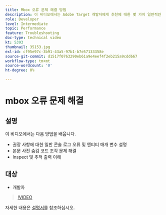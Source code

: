 ```yaml
---
title: Mbox 오류 문제 해결 방법
description: 이 비디오에서는 Adobe Target 개발자에게 추천에 대한 몇 가지 일반적인 콘솔 로그 오류와 엔티티 매개 변수를 보여줍니다. 코드 조각 사전 숨김 문제를 해결하는 방법과 추적 출력을 검사하고 이해하는 방법을 알아봅니다.
role: Developer
level: Intermediate
topic: Performance
feature: Troubleshooting
doc-type: technical video
kt: 5393
thumbnail: 35153.jpg
exl-id: cf95e97c-3b91-43a5-97b1-b7e57133358e
source-git-commit: d1517f0763290eb61a9e4eef4f2eb215a9cdd667
workflow-type: tm+mt
source-wordcount: '0'
ht-degree: 0%

---
```


# mbox 오류 문제 해결

## 설명

이 비디오에서는 다음 방법을 배웁니다.

* 권장 사항에 대한 일반 콘솔 로그 오류 및 엔티티 매개 변수 설명
* 본문 사전 숨김 코드 조각 문제 해결
* Inspect 및 추적 출력 이해

## 대상

* 개발자

>[!VIDEO](https://video.tv.adobe.com/v/35153/?quality=12)

자세한 내용은 [설명서](https://experienceleague.adobe.com/docs/target/using/troubleshoot/troubleshooting-target.html?lang=en)를 참조하십시오.
